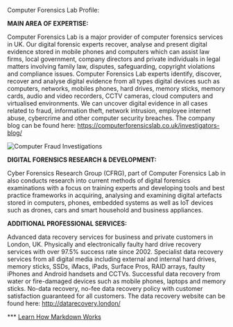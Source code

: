 Computer Forensics Lab Profile: 

<strong>MAIN AREA OF EXPERTISE:</strong>

Computer Forensics Lab is a major provider of computer forensics services in UK. Our digital forensic experts recover, analyse and present digital evidence stored in mobile phones and computers which can assist law firms, local government, company directors and private individuals in legal matters involving family law, disputes, safeguarding, copyright violations and compliance issues. Computer Forensics Lab experts identify, discover, recover and analyse digital evidence from all types digital devices such as computers, networks, mobiles phones, hard drives, memory sticks, memory cards, audio and video recorders, CCTV cameras, cloud computers and virtualised environments.  We can uncover digital evidence in all cases related to fraud, information theft, network intrusion, employee internet abuse, cybercrime and other computer security breaches.
The company blog can be found here: https://computerforensicslab.co.uk/investigators-blog/ 

![Computer Fraud Investigations](https://github.com/computerforensicslab/.github/assets/5429757/39a8bf23-231f-4381-a544-5f033ee23ad3)

<strong>DIGITAL FORENSICS RESEARCH & DEVELOPMENT:</strong>

Cyber Forensics Research Group (CFRG), part of Computer Forensics Lab in also conducts research into current methods of digital forensics examinations with a focus on training experts and developing tools and best practice frameworks in acquiring, analysing and examining digital artefacts stored in computers, phones, embedded systems as well as IoT devices such as drones, cars and smart household and business appliances.

<strong>ADDITIONAL PROFESSIONAL SERVICES:</strong>

Advanced data recovery services for business and private customers in London, UK. Physically and electronically faulty hard drive recovery services with over 97.5% success rate since 2002. Specialist data recovery services from all digital media including external and internal hard drives, memory sticks, SSDs, iMacs, iPads, Surface Pros, RAID arrays, faulty iPhones and Android handsets and CCTVs. Successful data recovery from water or fire-damaged devices such as mobile phones, laptops and memory sticks. No-data recovery, no-fee data recovery policy with customer satisfaction guaranteed for all customers. The data recovery website can be found here: http://datarecovery.london/

*** [Learn How Markdown Works](https://docs.github.com/github/writing-on-github/getting-started-with-writing-and-formatting-on-github/basic-writing-and-formatting-syntax)
